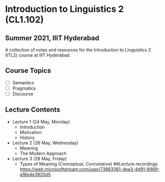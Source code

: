 # Introduction to Linguistics 2 (CL1.102)
## Summer 2021, IIIT Hyderabad

A collection of notes and resources for the Introduction to Linguistics 2 (ITL2) course at IIIT Hyderabad.

## Course Topics
- [ ] Semantics
- [ ] Pragmatics
- [ ] Discourse

## Lecture Contents
* Lecture 1 (24 May, Monday)
    - Introduction
    - Motivation
    - History
* Lecture 2 (26 May, Wednesday)
    - Meaning
    - The Modern Approach
* Lecture 3 (28 May, Friday)
    - Types of Meaning (Conceptual, Connotative)
##Lecture recordings
https://web.microsoftstream.com/user/73883361-dea3-4d91-8989-a18e4e3920d5
